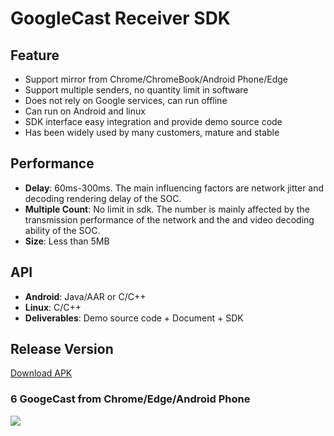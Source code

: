 # GoogleCast Receiver SDK

## Feature

* Support mirror from Chrome/ChromeBook/Android Phone/Edge   
* Support multiple senders, no quantity limit in software  
* Does not rely on Google services, can run offline
* Can run on Android and linux  
* SDK interface easy integration and provide demo source code  
* Has been widely used by many customers, mature and stable              

## Performance  

* **Delay**: 60ms-300ms. The main influencing factors are network jitter and decoding rendering delay of the SOC.    
* **Multiple Count**: No limit in sdk. The number  is mainly affected by the transmission performance of the network and the and video decoding ability of the SOC.
* **Size**: Less than 5MB       

## API

* **Android**: Java/AAR or C/C++            
* **Linux**: C/C++  
* **Deliverables**: Demo source code + Document + SDK            

## Release Version

[Download APK](https://github.com/WirelessPresentation/WirelessDisplay/releases/download/latest/BJCastTV.apk)

### 6 GoogeCast from Chrome/Edge/Android Phone   
![](https://github.com/WirelessPresentation/WirelessDisplay-SDK/blob/main/zimg/googlecast-6.jpg)


